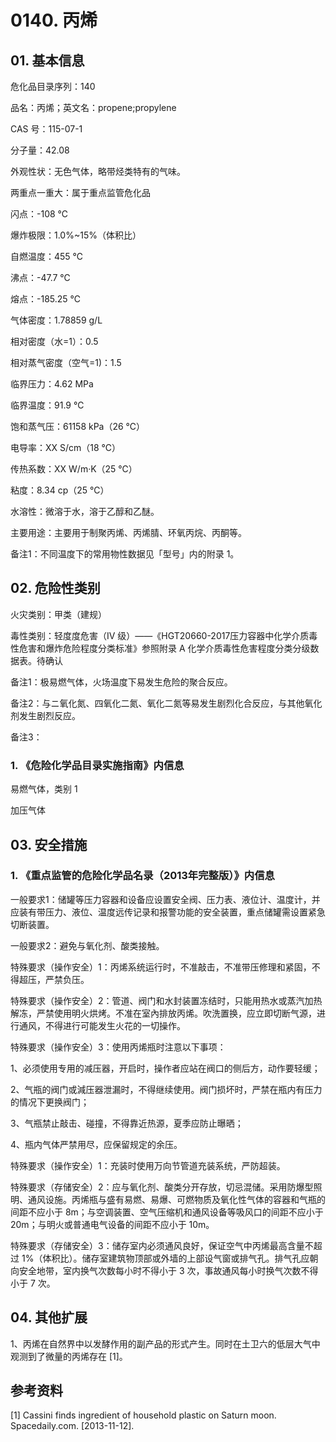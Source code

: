 # 0140. 丙烯

## 01. 基本信息

危化品目录序列：140

品名：丙烯；英文名：propene;propylene

CAS 号：115-07-1

分子量：42.08

外观性状：无色气体，略带烃类特有的气味。

两重点一重大：属于重点监管危化品

闪点：-108 ℃

爆炸极限：1.0%~15%（体积比）

自燃温度：455 ℃

沸点：-47.7 ℃

熔点：-185.25 ℃

气体密度：1.78859 g/L

相对密度（水=1）：0.5

相对蒸气密度（空气=1)：1.5

临界压力：4.62 MPa

临界温度：91.9 ℃

饱和蒸气压：61158 kPa（26 ℃）

电导率：XX S/cm（18 ℃）

传热系数：XX W/m·K（25 ℃）

粘度：8.34 cp（25 ℃）

水溶性：微溶于水，溶于乙醇和乙醚。

主要用途：主要用于制聚丙烯、丙烯腈、环氧丙烷、丙酮等。

备注1：不同温度下的常用物性数据见「型号」内的附录 1。

## 02. 危险性类别

火灾类别：甲类（建规）

毒性类别：轻度度危害（IV 级）——《HGT20660-2017压力容器中化学介质毒性危害和爆炸危险程度分类标准》参照附录 A 化学介质毒性危害程度分类分级数据表。待确认

备注1：极易燃气体，火场温度下易发生危险的聚合反应。

备注2：与ニ氧化氮、四氧化二氮、氧化二氮等易发生剧烈化合反应，与其他氧化剂发生剧烈反应。

备注3：

### 1. 《危险化学品目录实施指南》内信息

易燃气体，类别 1 

加压气体

## 03. 安全措施

### 1. 《重点监管的危险化学品名录（2013年完整版）》内信息

一般要求1：储罐等压力容器和设备应设置安全阀、压力表、液位计、温度计，并应装有带压力、液位、温度远传记录和报警功能的安全装置，重点储罐需设置紧急切断装置。

一般要求2：避免与氧化剂、酸类接触。

特殊要求（操作安全）1：丙烯系统运行时，不准敲击，不准带压修理和紧固，不得超压，严禁负压。

特殊要求（操作安全）2：管道、阀门和水封装置冻结时，只能用热水或蒸汽加热解冻，严禁使用明火烘烤。不准在室內排放丙烯。吹洗置换，应立即切断气源，进行通风，不得进行可能发生火花的一切操作。

特殊要求（操作安全）3：使用丙烯瓶时注意以下事项：

1、必须使用专用的减压器，开启时，操作者应站在阀口的侧后方，动作要轻缓；

2、气瓶的阀门或減压器泄漏时，不得继续使用。阀门损坏时，严禁在瓶内有压力的情况下更换阀门；

3、气瓶禁止敲击、碰撞，不得靠近热源，夏季应防止曝晒；

4、瓶内气体严禁用尽，应保留规定的余压。

特殊要求（操作安全）1：充装时使用万向节管道充装系统，严防超装。

特殊要求（存储安全）2：应与氧化剂、酸类分开存放，切忌混储。采用防爆型照明、通风设施。丙烯瓶与盛有易燃、易爆、可燃物质及氧化性气体的容器和气瓶的间距不应小于 8m；与空调装置、空气压缩机和通风设备等吸风口的间距不应小于 20m；与明火或普通电气设备的间距不应小于 10m。

特殊要求（存储安全）3：储存室内必须通风良好，保证空气中丙烯最高含量不超过 1%（体积比）。储存室建筑物顶部或外墙的上部设气窗或排气孔。排气孔应朝向安全地带，室内换气次数每小时不得小于 3 次，事故通风每小时换气次数不得小于 7 次。

## 04. 其他扩展

1、丙烯在自然界中以发酵作用的副产品的形式产生。同时在土卫六的低层大气中观测到了微量的丙烯存在 [1]。

## 参考资料

[1] Cassini finds ingredient of household plastic on Saturn moon. Spacedaily.com. [2013-11-12].



